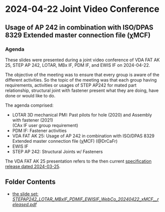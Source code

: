 # 2024-04-22 Joint Video Conference

## Usage of AP 242 in combination with ISO/DPAS 8329 Extended master connection file (&chi;MCF)

### Agenda

These slides were presented during a joint video conference of VDA FAT AK 25, STEP AP 242, LOTAR, MBx IF, PDM IF, and EWIS IF on 2024-04-22.

The objective of the meeting was to ensure that every group is aware of the different activities. 
So the topic of the meeting was that each group having requirements, activities or usages of STEP AP242 for mated part relationship, structural joint with fastener present what they are doing, have done or would like to do.

The agenda comprised:

* LOTAR 3D mechanical PMI: Past pilots for hole (2020) and Assembly with fastener (2021)  
  (CAx IF user group requirement) 
* PDM IF: Fastener activities 
* VDA FAT AK 25: Usage of AP 242 in combination with ISO/DPAS 8329 Extended master connection file (&chi;MCF) (@DrCaFr)
* EWIS IF 
* STEP AP 242: Structural Joints w/ Fasteners 

The VDA FAT AK 25 presentation refers to the then current [specification release dated 2024-03-25](https://github.com/economidis-nick/createXSDforxMCF/tree/V3.1.1-rc_2024-03-25_ready_for_ISO/ISO%20PAS%208329).

## Folder Contents

* [the slide set: _STEPAP242_LOTAR_MBxIF_PDMIF_EWISIF_WebCo_20240422_xMCF__released.pdf_](./STEPAP242_LOTAR_MBxIF_PDMIF_EWISIF_WebCo_20240422_xMCF__released.pdf)